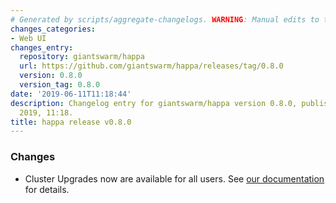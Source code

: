 ```yaml
---
# Generated by scripts/aggregate-changelogs. WARNING: Manual edits to this files will be overwritten.
changes_categories:
- Web UI
changes_entry:
  repository: giantswarm/happa
  url: https://github.com/giantswarm/happa/releases/tag/0.8.0
  version: 0.8.0
  version_tag: 0.8.0
date: '2019-06-11T11:18:44'
description: Changelog entry for giantswarm/happa version 0.8.0, published on 11 June
  2019, 11:18.
title: happa release v0.8.0
---
```


### Changes

- Cluster Upgrades now are available for all users. See [our documentation](https://docs.giantswarm.io/reference/cluster-upgrades/) for details.
